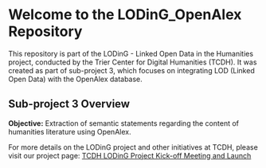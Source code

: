 # Welcome to the LODinG_OpenAlex Repository

This repository is part of the LODinG - Linked Open Data in the Humanities project, conducted by the Trier Center for Digital Humanities (TCDH). It was created as part of sub-project 3, which focuses on integrating LOD (Linked Open Data) with the OpenAlex database.

## Sub-project 3 Overview
**Objective:** Extraction of semantic statements regarding the content of humanities literature using OpenAlex.

For more details on the LODinG project and other initiatives at TCDH, please visit our project page:
[TCDH LODinG Project Kick-off Meeting and Launch](https://tcdh.uni-trier.de/en/newsbeitrag/kick-meeting-and-launch-loding-project)
